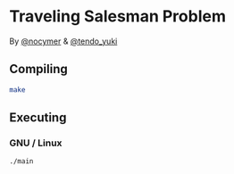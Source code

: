 # Traveling Salesman Problem
By [@nocymer](https://github.com/NoCymer) & [@tendo_yuki](https://github.com/TendoYuki)

## Compiling 

```bash
make
```

## Executing

### GNU / Linux
```bash
./main
```
